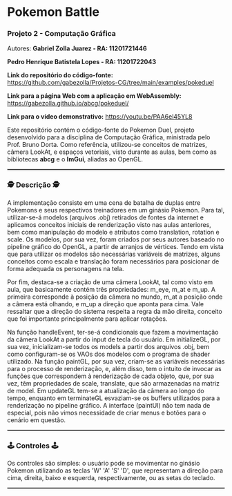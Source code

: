 # Pokemon Battle
### Projeto 2 - Computação Gráfica

Autores: **Gabriel Zolla Juarez - RA: 11201721446**

**Pedro Henrique Batistela Lopes - RA: 11201722043**

**Link do repositório do código-fonte:** https://github.com/gabezolla/Projetos-CG/tree/main/examples/pokeduel

**Link para a página Web com a aplicação em WebAssembly:** https://gabezolla.github.io/abcg/pokeduel/

**Link para o vídeo demonstrativo:** https://youtu.be/PAA6el45YL8

Este repositório contém o código-fonte do Pokemon Duel, projeto desenvolvido para a disciplina de Computação Gráfica, ministrada pelo Prof. Bruno Dorta. Como referência, utilizou-se conceitos de matrizes, câmera LookAt, e espaços vetoriais, visto durante as aulas, bem como as bibliotecas **abcg** e o **ImGui**, aliadas ao OpenGL.

<hr style="border:1px solid gray"> </hr>

### :detective: **Descrição** :detective:

A implementação consiste em uma cena de batalha de duplas entre Pokemons e seus respectivos treinadores em um ginásio Pokemon. Para tal, utilizar-se-á modelos (arquivos .obj) retirados de fontes da internet e aplicamos conceitos iniciais de renderização visto nas aulas anteriores, bem como manipulação do modelo e atributos como translation, rotation e scale. Os modelos, por sua vez, foram criados por seus autores baseado no pipeline gráfico do OpenGL, a partir de arranjos de vértices. 
Tendo em vista que para utilizar os modelos são necessárias variáveis de matrizes, alguns conceitos como escala e translação foram necessários para posicionar de forma adequada os personagens na tela.

Por fim, destaca-se a criação de uma câmera LookAt, tal como visto em aula, que basicamente contém três propriedades: m_eye, m_at e m_up. A primeira corresponde à posição da câmera no mundo, m_at a posição onde a câmera está olhando, e m_up a direção que aponta para cima. Vale ressaltar que a direção do sistema respeita a regra da mão direita, conceito que foi importante principalmente para aplicar rotações.

Na função handleEvent, ter-se-á condicionais que fazem a movimentação da câmera LookAt a partir do input de tecla do usuário. Em initializeGL, por sua vez, inicializam-se todos os models a partir dos arquivos .obj, bem como configuram-se os VAOs dos modelos com o programa de shader utilizado. Na função paintGL, por sua vez, criam-se as variáveis necessárias para o processo de renderização, e, além disso, tem o intuito de invocar as funções que correspondem à renderização de cada objeto, que, por sua vez, têm propriedades de scale, translate, que são armazenadas na matriz de model. Em updateGL tem-se a atualização da câmera ao longo do tempo, enquanto em terminateGL esvaziam-se os buffers utilizados para a renderização no pipeline gráfico. A interface (paintUI) não tem nada de especial, pois não vimos necessidade de criar menus e botões para o cenário em questão.

<hr style="border:1px solid gray"> </hr>

### :joystick: **Controles** :joystick:

Os controles são simples: o usuário pode se movimentar no ginásio Pokemon utilizando as teclas 'W' 'A' 'S' 'D', que representam a direção para cima, direita, baixo e esquerda, respectivamente, ou as setas do teclado.

<hr style="border:1px solid gray"> </hr>

